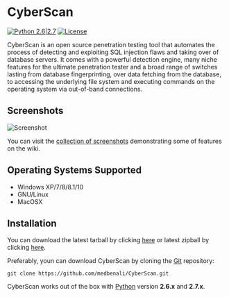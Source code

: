 # CyberScan 

[![Python 2.6|2.7](https://img.shields.io/badge/python-2.6|2.7-yellow.svg)](https://www.python.org/) [![License](https://img.shields.io/badge/license-GPLv2-red.svg)](https://www.gnu.org/licenses/gpl-3.0.en.html)

CyberScan is an open source penetration testing tool that automates the process of detecting and exploiting SQL injection flaws and taking over of database servers. It comes with a powerful detection engine, many niche features for the ultimate penetration tester and a broad range of switches lasting from database fingerprinting, over data fetching from the database, to accessing the underlying file system and executing commands on the operating system via out-of-band connections.

Screenshots
----

![Screenshot](https://raw.githubusercontent.com/medbenali/CyberScan/master/images/demo.png?token=AX-O1GAn9NxjRdLmVyh3VTuZzWwn4Kczks5YxVzwwA%3D%3D)

You can visit the [collection of screenshots](https://github.com/sqlmapproject/sqlmap/wiki/Screenshots) demonstrating some of features on the wiki.

Operating Systems Supported
---- 
- Windows XP/7/8/8.1/10
- GNU/Linux
- MacOSX

Installation
----

You can download the latest tarball by clicking [here](https://github.com/sqlmapproject/sqlmap/tarball/master) or latest zipball by clicking  [here](https://github.com/sqlmapproject/sqlmap/zipball/master).

Preferably, youn can download CyberScan by cloning the [Git](https://github.com/medbenali/CyberScan) repository:

    git clone https://github.com/medbenali/CyberScan.git

CyberScan works out of the box with [Python](http://www.python.org/download/) version **2.6.x** and **2.7.x**.  


